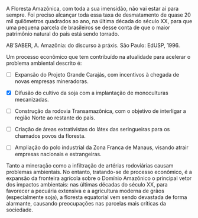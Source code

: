 

A Floresta Amazônica, com toda a sua imensidão, não vai estar aí para sempre. Foi preciso alcançar toda essa taxa de desmatamento de quase 20 mil quilômetros quadrados ao ano, na última década do século XX, para que uma pequena parcela de brasileiros se desse conta de que o maior patrimônio natural do país está sendo torrado.

AB’SABER, A. Amazônia: do discurso à práxis. São Paulo: EdUSP, 1996.

Um processo econômico que tem contribuído na atualidade para acelerar o problema ambiental descrito é:



- [ ] Expansão do Projeto Grande Carajás, com incentivos à chegada de novas empresas mineradoras.
- [x] Difusão do cultivo da soja com a implantação de monoculturas mecanizadas.
- [ ] Construção da rodovia Transamazônica, com o objetivo de interligar a região Norte ao restante do país.
- [ ] Criação de áreas extrativistas do látex das seringueiras para os chamados povos da floresta.
- [ ] Ampliação do polo industrial da Zona Franca de Manaus, visando atrair empresas nacionais e estrangeiras.


Tanto a mineração como a infiltração de artérias rodoviárias causam problemas ambientais. No entanto, tratando-se de processo econômico, é a expansão da fronteira agrícola sobre o Domínio Amazônico o principal vetor dos impactos ambientais: nas últimas décadas do século XX, para favorecer a pecuária extensiva e a agricultura moderna de grãos (especialmente soja), a floresta equatorial vem sendo devastada de forma alarmante, causando preocupações nas parcelas mais críticas da sociedade.

